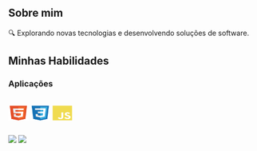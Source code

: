## Sobre mim

🔍 Explorando novas tecnologias e desenvolvendo soluções de software.

## Minhas Habilidades

 <h3>Aplicações</h3>
<div style="display: inline_block"><br>
 <img align="center" alt="oalifiralph-HTML" height="30" width="40" src="https://raw.githubusercontent.com/devicons/devicon/master/icons/html5/html5-original.svg">
 <img align="center" alt="oalifiralph-CSS"  height="30" width="40" src="https://raw.githubusercontent.com/devicons/devicon/master/icons/css3/css3-original.svg">
 <img align="center" alt="oalifiralph-JS"   height="30" width="40" src="https://raw.githubusercontent.com/devicons/devicon/master/icons/javascript/javascript-plain.svg">
</div>

##
<div> 
<a href="(https://www.linkedin.com/in/oalifiralph/)" target="_blank"><img src="https://img.shields.io/badge/-LinkedIn-%230077B5?style=for-the-badge&logo=linkedin&logoColor=white" target="_blank"></a> 
<a href = "mailto:contatoalifiralph@gmail.com"><img src="https://img.shields.io/badge/-Gmail-%23333?style=for-the-badge&logo=gmail&logoColor=white" target="_blank"></a>
